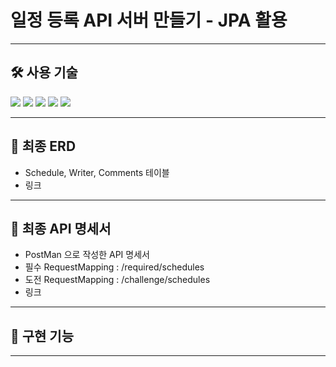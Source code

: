 # 일정 등록 API 서버 만들기 - JPA 활용

---
## 🛠️ 사용 기술
<img src="https://img.shields.io/badge/java-007396?style=for-the-badge&logo=OpenJDK&logoColor=white"> <img src="https://img.shields.io/badge/spring-6DB33F?style=for-the-badge&logo=Spring&logoColor=white"> <img src="https://img.shields.io/badge/spring Boot-6DB33F?style=for-the-badge&logo=SpringBoot&logoColor=white"> <img src="https://img.shields.io/badge/springsecurity-6DB33F?style=for-the-badge&logo=springsecurity&logoColor=white"> <img src="https://img.shields.io/badge/mysql-4479A1?style=for-the-badge&logo=mysql&logoColor=white">

---

## 📑 최종 ERD
- Schedule, Writer, Comments 테이블
- 링크

---
## 📝 최종 API 명세서
- PostMan 으로 작성한 API 명세서
- 필수 RequestMapping : /required/schedules
- 도전 RequestMapping : /challenge/schedules
- 링크

---
## 📌 구현 기능

---
